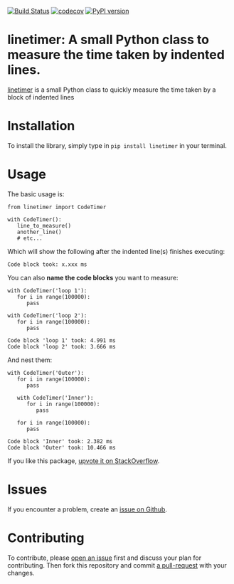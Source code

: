 [![Build Status](https://travis-ci.com/JustasB/linetimer.svg?branch=master)](https://travis-ci.com/JustasB/linetimer)
[![codecov](https://codecov.io/gh/JustasB/linetimer/branch/master/graph/badge.svg)](https://codecov.io/gh/JustasB/linetimer)
[![PyPI version](https://badge.fury.io/py/linetimer.svg)](https://badge.fury.io/py/linetimer)

# linetimer: A small Python class to measure the time taken by indented lines.

[linetimer](https://pypi.org/project/linetimer/) is a small Python class to quickly measure the time taken by a block of indented lines

# Installation

To install the library, simply type in `pip install linetimer` in your terminal.

# Usage

The basic usage is:

```
from linetimer import CodeTimer

with CodeTimer():
   line_to_measure()
   another_line()
   # etc...
```

Which will show the following after the indented line(s) finishes executing:

```
Code block took: x.xxx ms
```

You can also **name the code blocks** you want to measure:

```
with CodeTimer('loop 1'):
   for i in range(100000):
      pass

with CodeTimer('loop 2'):
   for i in range(100000):
      pass

Code block 'loop 1' took: 4.991 ms
Code block 'loop 2' took: 3.666 ms
```

And nest them:

```
with CodeTimer('Outer'):
   for i in range(100000):
      pass

   with CodeTimer('Inner'):
      for i in range(100000):
         pass

   for i in range(100000):
      pass

Code block 'Inner' took: 2.382 ms
Code block 'Outer' took: 10.466 ms
```

If you like this package, [upvote it on StackOverflow](https://stackoverflow.com/a/52749808/407108).

# Issues
If you encounter a problem, create an [issue on Github](https://github.com/JustasB/linetimer/issues).

# Contributing
To contribute, please [open an issue](https://github.com/JustasB/linetimer/issues) first and discuss your plan for contributing. Then fork this repository and commit [a pull-request](https://help.github.com/en/articles/about-pull-requests) with your changes.

